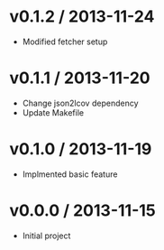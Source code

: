 # v0.1.2 / 2013-11-24

* Modified fetcher setup

# v0.1.1 / 2013-11-20

* Change json2lcov dependency
* Update Makefile

# v0.1.0 / 2013-11-19

* Implmented basic feature

# v0.0.0 / 2013-11-15

* Initial project
